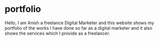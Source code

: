 # portfolio
Hello, I am Anish a freelance Digital Marketer and this website shows my portfolio of the works I have done so far as a digital marketer and it also shows the services which I provide as a freelancer.
